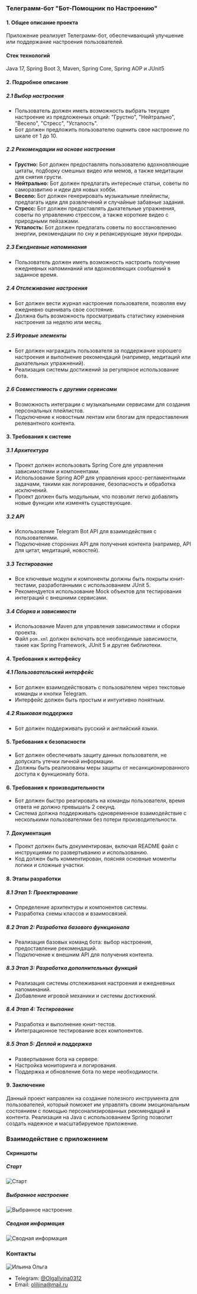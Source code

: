 ### Телеграмм-бот "Бот-Помощник по Настроению"

#### 1. **Общее описание проекта**
Приложение реализует Телеграмм-бот, обеспечивающий улучшение или поддержание настроения пользователей.

#### **Стек технологий**
Java 17, Spring Boot 3, Maven, Spring Core, Spring AOP и JUnit5

#### 2. **Подробное описание**

##### 2.1 Выбор настроения
- Пользователь должен иметь возможность выбрать текущее настроение из предложенных опций: "Грустно", "Нейтрально", "Весело", "Стресс", "Усталость".
- Бот должен предложить пользователю оценить свое настроение по шкале от 1 до 10.

##### 2.2 Рекомендации на основе настроения
- **Грустно:** Бот должен предоставлять пользователю вдохновляющие цитаты, подборку смешных видео или мемов, а также медитации для снятия грусти.
- **Нейтрально:** Бот должен предлагать интересные статьи, советы по саморазвитию и идеи для новых хобби.
- **Весело:** Бот должен генерировать музыкальные плейлисты, предлагать идеи для развлечений и случайные забавные задания.
- **Стресс:** Бот должен предоставлять дыхательные упражнения, советы по управлению стрессом, а также короткие видео с природными пейзажами.
- **Усталость:** Бот должен предлагать советы по восстановлению энергии, рекомендации по сну и релаксирующие звуки природы.

##### 2.3 Ежедневные напоминания
- Пользователь должен иметь возможность настроить получение ежедневных напоминаний или вдохновляющих сообщений в заданное время.

##### 2.4 Отслеживание настроения
- Бот должен вести журнал настроения пользователя, позволяя ему ежедневно оценивать свое состояние.
- Должна быть возможность просматривать статистику изменения настроения за неделю или месяц.

##### 2.5 Игровые элементы
- Бот должен награждать пользователя за поддержание хорошего настроения и выполнение рекомендаций (например, медитаций или дыхательных упражнений).
- Реализация системы достижений за регулярное использование бота.

##### 2.6 Совместимость с другими сервисами
- Возможность интеграции с музыкальными сервисами для создания персональных плейлистов.
- Подключение к новостным лентам или блогам для предоставления релевантного контента.

#### 3. **Требования к системе**

##### 3.1 Архитектура
- Проект должен использовать Spring Core для управления зависимостями и компонентами.
- Использование Spring AOP для управления кросс-регламентными задачами, такими как логирование, безопасность и обработка исключений.
- Проект должен быть модульным, что позволит легко добавлять новые функции или изменять существующие.

##### 3.2 API
- Использование Telegram Bot API для взаимодействия с пользователями.
- Подключение сторонних API для получения контента (например, API для цитат, медитаций, новостей).

##### 3.3 Тестирование
- Все ключевые модули и компоненты должны быть покрыты юнит-тестами, разработанными с использованием JUnit 5.
- Рекомендуется использование Mock объектов для тестирования интеграций с внешними сервисами.

##### 3.4 Сборка и зависимости
- Использование Maven для управления зависимостями и сборки проекта.
- Файл `pom.xml` должен включать все необходимые зависимости, такие как Spring Framework, JUnit 5 и другие библиотеки.

#### 4. **Требования к интерфейсу**

##### 4.1 Пользовательский интерфейс
- Бот должен взаимодействовать с пользователем через текстовые команды и кнопки Telegram.
- Интерфейс должен быть простым и интуитивно понятным.

##### 4.2 Языковая поддержка
- Бот должен поддерживать русский и английский языки.

#### 5. **Требования к безопасности**
- Бот должен обеспечивать защиту данных пользователя, не допускать утечки личной информации.
- Должны быть реализованы меры защиты от несанкционированного доступа к функционалу бота.

#### 6. **Требования к производительности**
- Бот должен быстро реагировать на команды пользователя, время ответа не должно превышать 2 секунд.
- Система должна поддерживать одновременное взаимодействие с несколькими пользователями без потери производительности.

#### 7. **Документация**
- Проект должен быть документирован, включая README файл с инструкциями по развертыванию и использованию.
- Код должен быть комментирован, поясняя основные моменты логики и сложные участки.

#### 8. **Этапы разработки**

##### 8.1 Этап 1: Проектирование
- Определение архитектуры и компонентов системы.
- Разработка схемы классов и взаимосвязей.

##### 8.2 Этап 2: Разработка базового функционала
- Реализация базовых команд бота: выбор настроения, предоставление рекомендаций.
- Подключение к внешним API для получения контента.

##### 8.3 Этап 3: Разработка дополнительных функций
- Реализация системы отслеживания настроения и ежедневных напоминаний.
- Добавление игровой механики и системы достижений.

##### 8.4 Этап 4: Тестирование
- Разработка и выполнение юнит-тестов.
- Интеграционное тестирование всех компонентов.

##### 8.5 Этап 5: Деплой и поддержка
- Развертывание бота на сервере.
- Настройка мониторинга и логирования.
- Поддержка и обновление бота по мере необходимости.

#### 9. **Заключение**
Данный проект направлен на создание полезного инструмента для пользователей, который поможет им управлять своим эмоциональным состоянием с помощью персонализированных рекомендаций и контента. Реализация на Java с использованием Spring позволит создать надежное и масштабируемое приложение.

### Взаимодействие с приложением

#### Скриншоты

##### *Старт*

![Старт](images/start.jpg)

##### *Выбранное настроение*

![Выбранное настроение](images/angryMood1.jpg)

##### *Сводная информация*

![Сводная информация](images/report.jpg)

### Контакты

![Ильина Ольга](images/olga.jpg)

- Telegram: [@OlgaIlyina0312](https://t.me/OlgaIlyina0312)
- Email:    [oliljina@mail.ru](oliljina@mail.ru)